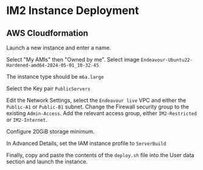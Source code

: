 # IM2 Instance Deployment

## AWS Cloudformation

Launch a new instance and enter a name.

Select "My AMIs" then "Owned by me".
Select image `Endeavour-Ubuntu22-Hardened-amd64-2024-05-01_10-32-45`

The instance type should be `m6a.large`

Select the Key pair `PublicServers`

Edit the Network Settings, select the `Endeavour live` VPC and either the `Public-A1` or `Public-B1` subnet.
Change the Firewall security group to the existing `Admin-Access`.
Add the relevant access group, either `IM2-Restricted` or `IM2-Internet`.

Configure 20GiB storage minimum.

In Advanced Details, set the IAM instance profile to `ServerBuild`

Finally, copy and paste the contents of the `deploy.sh` file into the User data section and launch the instance.
